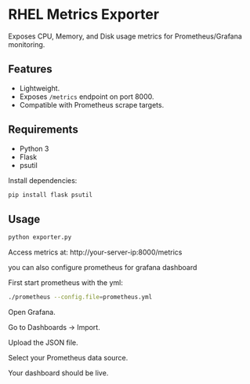 # RHEL Metrics Exporter

Exposes CPU, Memory, and Disk usage metrics for Prometheus/Grafana monitoring.

## Features
- Lightweight.
- Exposes `/metrics` endpoint on port 8000.
- Compatible with Prometheus scrape targets.

## Requirements
- Python 3
- Flask
- psutil

Install dependencies:
```bash
pip install flask psutil
```

## Usage
```bash
python exporter.py
```

Access metrics at: http://your-server-ip:8000/metrics

you can also configure prometheus for grafana dashboard

First start prometheus with the yml:
```bash
./prometheus --config.file=prometheus.yml
```

Open Grafana.

Go to Dashboards → Import.

Upload the JSON file.

Select your Prometheus data source.

Your dashboard should be live.
